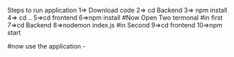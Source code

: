 Steps to run application 
1=> Download code
2=> cd Backend 
3=> npm install
4=> cd ..
5=>cd frontend
6=>npm install
#Now Open Two termonal 
#in first
7=>cd Backend 
8=>nodemon index.js
#in Second
9=>cd frontend
10=>npm start

#now use the application -


